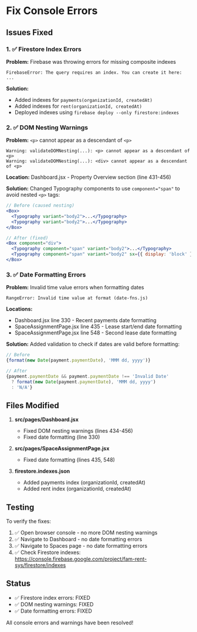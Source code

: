 # Fix Console Errors

## Issues Fixed

### 1. ✅ Firestore Index Errors
**Problem:** Firebase was throwing errors for missing composite indexes
```
FirebaseError: The query requires an index. You can create it here: ...
```

**Solution:** 
- Added indexes for `payments(organizationId, createdAt)`
- Added indexes for `rent(organizationId, createdAt)`
- Deployed indexes using `firebase deploy --only firestore:indexes`

### 2. ✅ DOM Nesting Warnings
**Problem:** `<p>` cannot appear as a descendant of `<p>`
```
Warning: validateDOMNesting(...): <p> cannot appear as a descendant of <p>
Warning: validateDOMNesting(...): <div> cannot appear as a descendant of <p>
```

**Location:** Dashboard.jsx - Property Overview section (line 431-456)

**Solution:** 
Changed Typography components to use `component="span"` to avoid nested `<p>` tags:
```jsx
// Before (caused nesting)
<Box>
  <Typography variant="body2">...</Typography>
  <Typography variant="body2">...</Typography>
</Box>

// After (fixed)
<Box component="div">
  <Typography component="span" variant="body2">...</Typography>
  <Typography component="span" variant="body2" sx={{ display: 'block' }}>...</Typography>
</Box>
```

### 3. ✅ Date Formatting Errors
**Problem:** Invalid time value errors when formatting dates
```
RangeError: Invalid time value at format (date-fns.js)
```

**Locations:**
- Dashboard.jsx line 330 - Recent payments date formatting
- SpaceAssignmentPage.jsx line 435 - Lease start/end date formatting
- SpaceAssignmentPage.jsx line 548 - Second lease date formatting

**Solution:**
Added validation to check if dates are valid before formatting:
```jsx
// Before
{format(new Date(payment.paymentDate), 'MMM dd, yyyy')}

// After
{payment.paymentDate && payment.paymentDate !== 'Invalid Date' 
  ? format(new Date(payment.paymentDate), 'MMM dd, yyyy') 
  : 'N/A'}
```

## Files Modified

1. **src/pages/Dashboard.jsx**
   - Fixed DOM nesting warnings (lines 434-456)
   - Fixed date formatting (line 330)

2. **src/pages/SpaceAssignmentPage.jsx**
   - Fixed date formatting (lines 435, 548)

3. **firestore.indexes.json**
   - Added payments index (organizationId, createdAt)
   - Added rent index (organizationId, createdAt)

## Testing

To verify the fixes:

1. ✅ Open browser console - no more DOM nesting warnings
2. ✅ Navigate to Dashboard - no date formatting errors
3. ✅ Navigate to Spaces page - no date formatting errors  
4. ✅ Check Firestore indexes: https://console.firebase.google.com/project/fam-rent-sys/firestore/indexes

## Status

- ✅ Firestore index errors: FIXED
- ✅ DOM nesting warnings: FIXED
- ✅ Date formatting errors: FIXED

All console errors and warnings have been resolved!


